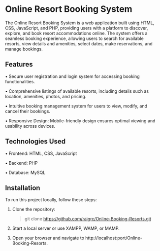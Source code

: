 # Online Resort Booking System

The Online Resort Booking System is a web application built using HTML, CSS, JavaScript, and PHP, providing users with a platform to discover, explore, and book resort accommodations online. The system offers a seamless booking experience, allowing users to search for available resorts, view details and amenities, select dates, make reservations, and manage bookings.

## Features
• Secure user registration and login system for accessing booking functionalities.

• Comprehensive listings of available resorts, including details such as location, amenities, photos, and pricing.

• Intuitive booking management system for users to view, modify, and cancel their bookings.

• Responsive Design: Mobile-friendly design ensures optimal viewing and usability across devices.

## Technologies Used
• Frontend: HTML, CSS, JavaScript

• Backend: PHP

• Database: MySQL

## Installation
To run this project locally, follow these steps:
1. Clone the repository:
   > git clone https://github.com/raigrc/Online-Booking-Resorts.git
  
2. Start a local server or use XAMPP, WAMP, or MAMP.
   
4. Open your browser and navigate to http://localhost:port/Online-Booking-Resorts.
